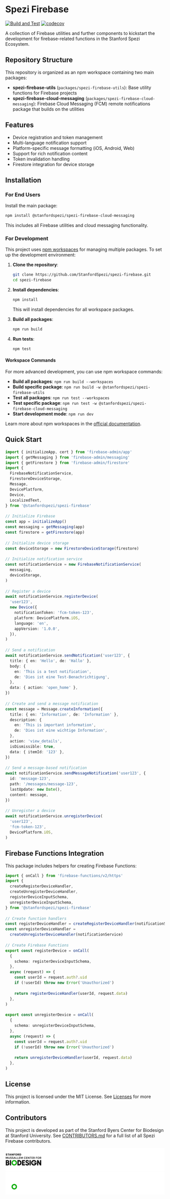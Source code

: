 <!--

This source file is part of the Stanford Biodesign Digital Health Spezi Firebae open-source project

SPDX-FileCopyrightText: 2025 Stanford University and the project authors (see CONTRIBUTORS.md)

SPDX-License-Identifier: MIT

-->

# Spezi Firebase

[![Build and Test](https://github.com/StanfordSpezi/spezi-firebase/actions/workflows/build-and-test.yml/badge.svg)](https://github.com/StanfordSpezi/spezi-firebase/actions/workflows/build-and-test.yml)
[![codecov](https://codecov.io/gh/StanfordSpezi/spezi-firebase/graph/badge.svg)](https://codecov.io/gh/StanfordSpezi/spezi-firebase)

A collection of Firebase utilities and further components to kickstart the development for firebase-related functions in the Stanford Spezi Ecosystem.

## Repository Structure

This repository is organized as an npm workspace containing two main packages:

- **spezi-firebase-utils** (`packages/spezi-firebase-utils`): Base utility functions for Firebase projects
- **spezi-firebase-cloud-messaging** (`packages/spezi-firebase-cloud-messaging`): Firebase Cloud Messaging (FCM) remote notifications package that builds on the utilities

## Features

- Device registration and token management
- Multi-language notification support
- Platform-specific message formatting (iOS, Android, Web)
- Support for rich notification content
- Token invalidation handling
- Firestore integration for device storage

## Installation

### For End Users

Install the main package:

```bash
npm install @stanfordspezi/spezi-firebase-cloud-messaging
```

This includes all Firebase utilities and cloud messaging functionality.

### For Development

This project uses [npm workspaces](https://docs.npmjs.com/cli/v7/using-npm/workspaces) for managing multiple packages. To set up the development environment:

1. **Clone the repository**:
   ```bash
   git clone https://github.com/StanfordSpezi/spezi-firebase.git
   cd spezi-firebase
   ```

2. **Install dependencies**:
   ```bash
   npm install
   ```
   This will install dependencies for all workspace packages.

3. **Build all packages**:
   ```bash
   npm run build
   ```

4. **Run tests**:
   ```bash
   npm test
   ```

#### Workspace Commands

For more advanced development, you can use npm workspace commands:

- **Build all packages**: `npm run build --workspaces`
- **Build specific package**: `npm run build -w @stanfordspezi/spezi-firebase-utils`
- **Test all packages**: `npm run test --workspaces`  
- **Test specific package**: `npm run test -w @stanfordspezi/spezi-firebase-cloud-messaging`
- **Start development mode**: `npm run dev`

Learn more about npm workspaces in the [official documentation](https://docs.npmjs.com/cli/v7/using-npm/workspaces).

## Quick Start

```typescript
import { initializeApp, cert } from 'firebase-admin/app'
import { getMessaging } from 'firebase-admin/messaging'
import { getFirestore } from 'firebase-admin/firestore'
import {
  FirebaseNotificationService,
  FirestoreDeviceStorage,
  Message,
  DevicePlatform,
  Device,
  LocalizedText,
} from '@stanfordspezi/spezi-firebase'

// Initialize Firebase
const app = initializeApp()
const messaging = getMessaging(app)
const firestore = getFirestore(app)

// Initialize device storage
const deviceStorage = new FirestoreDeviceStorage(firestore)

// Initialize notification service
const notificationService = new FirebaseNotificationService(
  messaging,
  deviceStorage,
)

// Register a device
await notificationService.registerDevice(
  'user123',
  new Device({
    notificationToken: 'fcm-token-123',
    platform: DevicePlatform.iOS,
    language: 'en',
    appVersion: '1.0.0',
  }),
)

// Send a notification
await notificationService.sendNotification('user123', {
  title: { en: 'Hello', de: 'Hallo' },
  body: {
    en: 'This is a test notification',
    de: 'Dies ist eine Test-Benachrichtigung',
  },
  data: { action: 'open_home' },
})

// Create and send a message notification
const message = Message.createInformation({
  title: { en: 'Information', de: 'Information' },
  description: {
    en: 'This is important information',
    de: 'Dies ist eine wichtige Information',
  },
  action: 'view_details',
  isDismissible: true,
  data: { itemId: '123' },
})

// Send a message-based notification
await notificationService.sendMessageNotification('user123', {
  id: 'message-123',
  path: '/messages/message-123',
  lastUpdate: new Date(),
  content: message,
})

// Unregister a device
await notificationService.unregisterDevice(
  'user123',
  'fcm-token-123',
  DevicePlatform.iOS,
)
```

## Firebase Functions Integration

This package includes helpers for creating Firebase Functions:

```typescript
import { onCall } from 'firebase-functions/v2/https'
import {
  createRegisterDeviceHandler,
  createUnregisterDeviceHandler,
  registerDeviceInputSchema,
  unregisterDeviceInputSchema,
} from '@stanfordspezi/spezi-firebase'

// Create function handlers
const registerDeviceHandler = createRegisterDeviceHandler(notificationService)
const unregisterDeviceHandler =
  createUnregisterDeviceHandler(notificationService)

// Create Firebase Functions
export const registerDevice = onCall(
  {
    schema: registerDeviceInputSchema,
  },
  async (request) => {
    const userId = request.auth?.uid
    if (!userId) throw new Error('Unauthorized')

    return registerDeviceHandler(userId, request.data)
  },
)

export const unregisterDevice = onCall(
  {
    schema: unregisterDeviceInputSchema,
  },
  async (request) => {
    const userId = request.auth?.uid
    if (!userId) throw new Error('Unauthorized')

    return unregisterDeviceHandler(userId, request.data)
  },
)
```

## License

This project is licensed under the MIT License. See [Licenses](https://github.com/StanfordSpezi/spezi-firebase/tree/main/LICENSES) for more information.

## Contributors

This project is developed as part of the Stanford Byers Center for Biodesign at Stanford University.
See [CONTRIBUTORS.md](https://github.com/StanfordSpezi/spezi-firebase/tree/main/CONTRIBUTORS.md) for a full list of all Spezi Firebase contributors.

![Stanford Byers Center for Biodesign Logo](https://raw.githubusercontent.com/StanfordBDHG/.github/main/assets/biodesign-footer-light.png#gh-light-mode-only)
![Stanford Byers Center for Biodesign Logo](https://raw.githubusercontent.com/StanfordBDHG/.github/main/assets/biodesign-footer-dark.png#gh-dark-mode-only)
